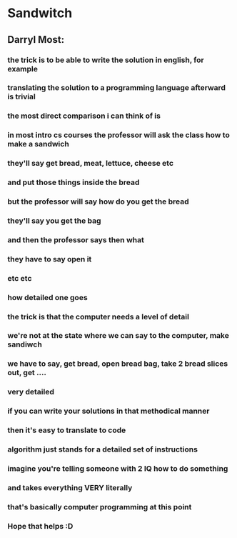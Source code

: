 # Sandwitch

## Darryl Most:

### the trick is to be able to write the solution in english, for example

### translating the solution to a programming language afterward is trivial

### the most direct comparison i can think of is

### in most intro cs courses the professor will ask the class how to make a sandwich

### they'll say get bread, meat, lettuce, cheese etc

### and put those things inside the bread

### but the professor will say how do you get the bread

### they'll say you get the bag

### and then the professor says then what

### they have to say open it

### etc etc

### how detailed one goes

### the trick is that the computer needs a level of detail

### we're not at the state where we can say to the computer, make sandiwch

### we have to say, get bread, open bread bag, take 2 bread slices out, get ....

### very detailed

### if you can write your solutions in that methodical manner

### then it's easy to translate to code

### algorithm just stands for a detailed set of instructions

### imagine you're telling someone with 2 IQ how to do something

### and takes everything VERY literally

### that's basically computer programming at this point

### Hope that helps :D
